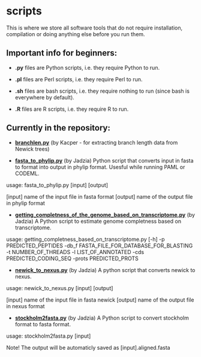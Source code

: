 # scripts
This is where we store all software tools that do not require installation, compilation or doing anything else before you run them.

## **Important info for beginners:**

* **.py** files are Python scripts, i.e. they require Python to run.  

* **.pl** files are Perl scripts, i.e. they require Perl to run.  

* **.sh** files are bash scripts, i.e. they require nothing to run (since bash is everywhere by default).  

* **.R** files are R scripts, i.e. they require R to run.


## **Currently in the repository:**

* **[branchlen.py](https://github.com/ProtistomicsLab/scripts/blob/main/branchlen.py)** (by Kacper - for extracting branch length data from Newick trees)


* **[fasta_to_phylip.py](https://github.com/ProtistomicsLab/scripts/blob/main/fasta_to_phylip.py)** (by Jadzia)
Python script that converts input in fasta to format into output in phylip format. Usesful while running PAML or CODEML.

usage: fasta_to_phylip.py [input] [output]

[input] name of the input file in fasta format [output] name of the output file in phylip format

* **[getting_completness_of_the_genome_based_on_transcriptome.py](https://github.com/ProtistomicsLab/scripts/blob/main/getting_completness_of_the_genome_based_on_transcriptome.py)** (by Jadzia)
A Python script to estimate genome completness based on transcriptome.

usage: getting_completness_based_on_transcriptome.py [-h] -p PREDICTED_PEPTIDES -db_f FASTA_FILE_FOR_DATABASE_FOR_BLASTING -t NUMBER_OF_THREADS -l LIST_OF_ANNOTATED -cds PREDICTED_CODING_SEQ -prots PREDICTED_PROTS

* **[newick_to_nexus.py](https://github.com/ProtistomicsLab/scripts/blob/main/newick_to_nexus.py)** (by Jadzia)
A python script that converts newick to nexus.

usage: newick_to_nexus.py [input] [output]

[input] name of the input file in fasta newick [output] name of the output file in nexus format

* **[stockholm2fasta.py](https://github.com/ProtistomicsLab/scripts/blob/main/stockholm2fasta.py)** (by Jadzia)
A Python script to convert stockholm format to fasta format.

usage: stockholm2fasta.py [input]

Note! The output will be automaticly saved as [input].aligned.fasta
